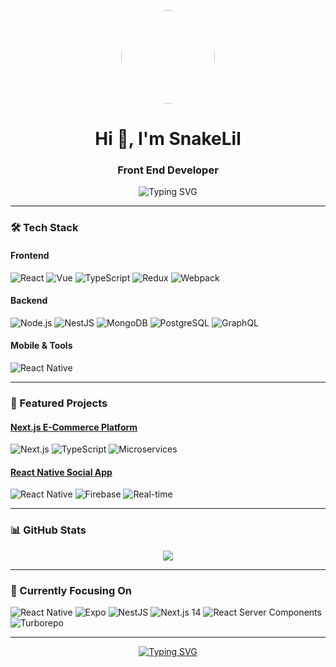 <a href="https://github.com/SnakeLil">
  <p align="center">
    <img align="center" src="https://images.weserv.nl/?url=https://avatars.githubusercontent.com/u/143258708?v=4&h=300&w=300&fit=cover&mask=circle&maxage=7d" style="width: 150px;height: 150px;border-radius: 50%;"/>
  </p>
</a>

<h1 align="center">Hi 👋, I'm SnakeLil</h1>
<h3 align="center">Front End Developer</h3>

<div align="center">
  <img src="https://readme-typing-svg.demolab.com?font=Fira+Code&pause=1000&color=54A2FF&center=true&width=435&lines=React+%E2%9D%A4%EF%B8%8F+Vue+Developer;Next.js+%7C+React+Native+Specialist;Node.js+Developer" alt="Typing SVG" />
</div>

---

### 🛠️ Tech Stack

#### Frontend
![React](https://img.shields.io/badge/-React-61DAFB?logo=react&logoColor=white)
![Vue](https://img.shields.io/badge/-Vue-4FC08D?logo=vuedotjs&logoColor=white)
![TypeScript](https://img.shields.io/badge/-TypeScript-3178C6?logo=typescript&logoColor=white)
![Redux](https://img.shields.io/badge/-Redux-764ABC?logo=redux&logoColor=white)
![Webpack](https://img.shields.io/badge/-Webpack-8DD6F9?logo=webpack&logoColor=black)

#### Backend
![Node.js](https://img.shields.io/badge/-Node.js-339933?logo=nodedotjs&logoColor=white)
![NestJS](https://img.shields.io/badge/-NestJS-E0234E?logo=nestjs&logoColor=white)
![MongoDB](https://img.shields.io/badge/-MongoDB-47A248?logo=mongodb&logoColor=white)
![PostgreSQL](https://img.shields.io/badge/-PostgreSQL-4169E1?logo=postgresql&logoColor=white)
![GraphQL](https://img.shields.io/badge/-GraphQL-E10098?logo=graphql&logoColor=white)

#### Mobile & Tools
![React Native](https://img.shields.io/badge/-React_Native-61DAFB?logo=react&logoColor=white)

---

### 🚀 Featured Projects

#### [Next.js E-Commerce Platform](https://github.com/SnakeLil)
![Next.js](https://img.shields.io/badge/Next.js-000000?logo=nextdotjs&logoColor=white)
![TypeScript](https://img.shields.io/badge/TypeScript-3178C6?logo=typescript&logoColor=white)
![Microservices](https://img.shields.io/badge/-Microservices-FF6B6B)

#### [React Native Social App](https://github.com/SnakeLil)
![React Native](https://img.shields.io/badge/React_Native-61DAFB?logo=react&logoColor=white)
![Firebase](https://img.shields.io/badge/Firebase-FFCA28?logo=firebase&logoColor=black)
![Real-time](https://img.shields.io/badge/-Real--time-00C7B7)

---

### 📊 GitHub Stats

<div align="center">
  <img src="https://github-readme-stats.vercel.app/api/top-langs/?username=SnakeLil&layout=compact&theme=radical" />
</div>

---

### 🎯 Currently Focusing On

![React Native](https://img.shields.io/badge/React_Native-61DAFB?logo=react&logoColor=white)
![Expo](https://img.shields.io/badge/Expo-000020?logo=expo&logoColor=white)
![NestJS](https://img.shields.io/badge/NestJS-E0234E?logo=nestjs&logoColor=white)
![Next.js 14](https://img.shields.io/badge/Next.js_14-000000?logo=nextdotjs&logoColor=white)
![React Server Components](https://img.shields.io/badge/RSC-61DAFB?logo=react&logoColor=white)
![Turborepo](https://img.shields.io/badge/Turborepo-EF4444?logo=turborepo&logoColor=white)

---

<div align="center">
  <a href="https://git.io/typing-svg">
    <img src="https://readme-typing-svg.demolab.com?font=Fira+Code&size=14&pause=1000&color=54A2FF&center=true&width=435&lines=Let's+build+something+amazing+together!" alt="Typing SVG" />
  </a>
</div>
